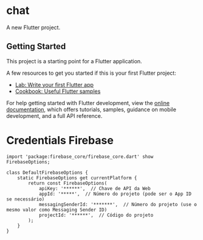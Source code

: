 # chat

A new Flutter project.

## Getting Started

This project is a starting point for a Flutter application.

A few resources to get you started if this is your first Flutter project:

- [Lab: Write your first Flutter app](https://docs.flutter.dev/get-started/codelab)
- [Cookbook: Useful Flutter samples](https://docs.flutter.dev/cookbook)

For help getting started with Flutter development, view the
[online documentation](https://docs.flutter.dev/), which offers tutorials,
samples, guidance on mobile development, and a full API reference.

# Credentials Firebase

    import 'package:firebase_core/firebase_core.dart' show FirebaseOptions;
    
    class DefaultFirebaseOptions {
        static FirebaseOptions get currentPlatform {
            return const FirebaseOptions(
                apiKey: '******',  // Chave de API da Web
                appId: '*****',  // Número do projeto (pode ser o App ID se necessário)
                messagingSenderId: '*******',  // Número do projeto (use o mesmo valor como Messaging Sender ID)
                projectId: '******',  // Código do projeto
            );
        }
    }


